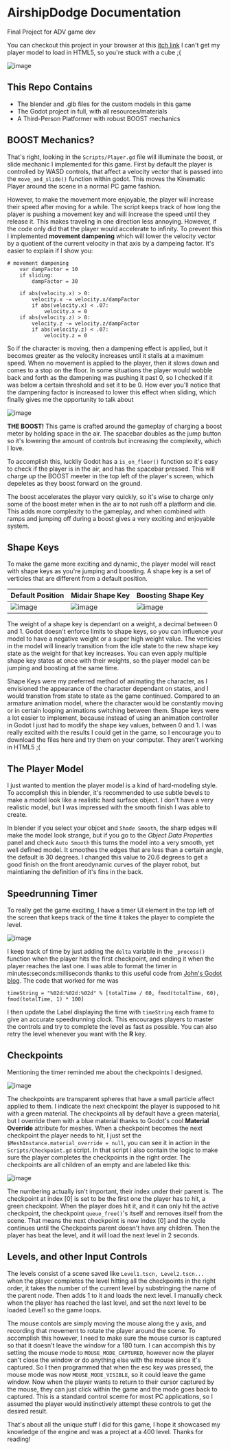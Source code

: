 # AirshipDodge Documentation
Final Project for ADV game dev

You can checkout this project in your browser at this [itch link](https://legoguy32109.itch.io/airship-dodge) I can't get my player model to load in HTML5, so you're stuck with a cube ;(

![image](https://user-images.githubusercontent.com/37216503/165421563-f633f2ee-de64-4123-bf41-fc2b5a7549b1.png)

## This Repo Contains
* The blender and .glb files for the custom models in this game
* The Godot project in full, with all resources/materials 
* A Third-Person Platformer with robust BOOST mechanics

## BOOST Mechanics?
That's right, looking in the `Scripts/Player.gd` file will illuminate the boost, or slide mechanic I implemented for this game. First by default the player is controlled by WASD controls, that affect a velocity vector that is passed into the `move_and_slide()` function within godot. This moves the Kinematic Player around the scene in a normal PC game fashion. 

However, to make the movement more enjoyable, the player will increase their speed after moving for a while. The script keeps track of how long the player is pushing a movement key and will increase the speed until they release it. This makes traveling in one direction less annoying. However, if the code only did that the player would accelerate to infinity. To prevent this I implemented **movement dampening** which will lower the velocity vector by a quotient of the current velocity in that axis by a dampeing factor. It's easier to explain if I show you:
```
# movement dampening
	var dampFactor = 10
	if sliding:
		dampFactor = 30
	
	if abs(velocity.x) > 0:
		velocity.x -= velocity.x/dampFactor
		if abs(velocity.x) < .07:
			velocity.x = 0
	if abs(velocity.z) > 0:
		velocity.z -= velocity.z/dampFactor
		if abs(velocity.z) < .07:
			velocity.z = 0
```
So if the character is moving, then a dampening effect is applied, but it becomes greater as the velocity increases until it stalls at a maximum speed. When no movement is applied to the player, then it slows down and comes to a stop on the floor. In some situations the player would wobble back and forth as the dampening was pushing it past 0, so I checked if it was below a certain threshold and set it to be 0. How ever you'll notice that the dampening factor is increased to lower this effect when sliding, which finally gives me the opportunity to talk about

![image](https://user-images.githubusercontent.com/37216503/165420719-c9b08f6c-cf96-4c86-9151-631f9181f27e.png)

**THE BOOST!**
This game is crafted around the gameplay of charging a boost meter by holding space in the air. The spacebar doubles as the jump button so it's lowering the amount of controls but increasing the complexity, which I love.

To accomplish this, luckliy Godot has a `is_on_floor()` function so it's easy to check if the player is in the air, and has the spacebar pressed. This will charge up the BOOST meeter in the top left of the player's screen, which depeletes as they boost forward on the ground.

The boost accelerates the player very quickly, so it's wise to charge only some of the boost meter when in the air to not rush off a platform and die. This adds more complexity to the gameplay, and when combined with ramps and jumping off during a boost gives a very exciting and enjoyable system.

## Shape Keys
To make the game more exciting and dynamic, the player model will react with shape keys as you're jumping and boosting. A shape key is a set of verticies that are different from a default position. 

| Default Position | Midair Shape Key | Boosting Shape Key |
|------------------|------------------|--------------------|
|![image](https://user-images.githubusercontent.com/37216503/165426243-2d3da5fa-80bf-4511-82a7-94a6106228f1.png)|![image](https://user-images.githubusercontent.com/37216503/165426261-5122f45f-c33e-4c12-9429-cdf8b6f9da4b.png)|![image](https://user-images.githubusercontent.com/37216503/165426287-c2e2f46b-64c3-4d1b-8dcc-46b48c827020.png)|

The weight of a shape key is dependant on a weight, a decimal between 0 and 1. Godot doesn't enforce limits to shape keys, so you can influence your model to have a negative weight or a super high weight value. The verticies in the model will linearly transition from the idle state to the new shape key state as the weight for that key increases. You can even apply multiple shape key states at once with their weights, so the player model can be jumping and boosting at the same time.

Shape Keys were my preferred method of animating the character, as I envisioned the appearance of the character dependant on states, and I would transtion from state to state as the game continued. Compared to an armature animation model, where the character would be constantly moving or in certain looping animations switching between them. Shape keys were a lot easier to implement, because instead of using an animation controller in Godot I just had to modify the shape key values, between 0 and 1. I was really excited with the results I could get in the game, so I encourage you to download the files here and try them on your computer. They aren't working in HTML5 ;(

## The Player Model
I just wanted to mention the player model is a kind of hard-modeling style. To accomplish this in blender, it's recommended to use subtle bevels to make a model look like a realistic hard surface object. I don't have a very realistic model, but I was impressed with the smooth finish I was able to create. 

In blender if you select your objcet and `Shade Smooth`, the sharp edges will make the model look strange, but if you go to the *Object Data Properties* panel and check `Auto Smooth` this turns the model into a very smooth, yet well defined model. It smoothes the edges that are less than a certain angle, the default is 30 degrees. I changed this value to 20.6 degrees to get a good finish on the front areodynamic curves of the player robot, but maintianing the definition of it's fins in the back.

## Speedrunning Timer
To really get the game exciting, I have a timer UI element in the top left of the screen that keeps track of the time it takes the player to complete the level. 

![image](https://user-images.githubusercontent.com/37216503/165428643-a7e59ce2-a252-48c4-9ef7-4d34dbd17bf3.png)

I keep track of time by just adding the `delta` variable in the `_process()` function when the player hits the first checkpoint, and ending it when the player reaches the last one. I was able to format the timer in minutes:seconds:milliseconds thanks to this useful code from [John's Godot blog](https://gamedevbeginner.com/how-to-make-a-timer-in-godot-count-up-down-in-minutes-seconds/#stopwatch). The code that worked for me was 

`timeString = "%02d:%02d:%02d" % [totalTime / 60, fmod(totalTime, 60), fmod(totalTime, 1) * 100]`

I then update the Label displaying the time with `timeString` each frame to give an accurate speedrunning clock. This encourages players to master the controls and try to complete the level as fast as possible. You can also retry the level whenever you want with the **R** key.

## Checkpoints
Mentioning the timer reminded me about the checkpoints I designed. 

![image](https://user-images.githubusercontent.com/37216503/165429340-987351fd-2114-4009-96be-29d1f4b51179.png)

The checkpoints are transparent spheres that have a small particle affect applied to them. I indicate the next checkpoint the player is supposed to hit with a green material. The checkpoints all by default have a green material, but I override them with a blue material thanks to Godot's cool **Material Override** attribute for meshes. When a checkpoint becomes the next checkpoint the player needs to hit, I just set the `$MeshInstance.material_override = null`, you can see it in action in the `Scripts/Checkpoint.gd` script. In that script I also contain the logic to make sure the player completes the checkpoints in the right order. The checkpoints are all children of an empty and are labeled like this:

![image](https://user-images.githubusercontent.com/37216503/165429796-481ccf6e-1936-4777-bcd6-db87f4de6c18.png)

The numbering actually isn't important, their index under their parent is. The checkpoint at index [0] is set to be the first one the player has to hit, a green checkpoint. When the player does hit it, and it can only hit the active checkpoint, the checkpoint `queue_free()`'s itself and removes itself from the scene. That means the next checkpoint is now index [0] and the cycle continues until the Checkpoints parent doesn't have any children. Then the player has beat the level, and it will load the next level in 2 seconds.

## Levels, and other Input Controls
The levels consist of a scene saved like `Level1.tscn, Level2.tscn... ` when the player completes the level hitting all the checkpoints in the right order, it takes the number of the current level by substringing the name of the parent node. Then adds 1 to it and loads the next level. I manually check when the player has reached the last level, and set the next level to be loaded Level1 so the game loops.

The mouse contols are simply moving the mouse along the y axis, and recording that movement to rotate the player around the scene. To accomplish this however, I need to make sure the mouse cursor is captured so that it doesn't leave the window for a 180 turn. I can accompish this by setting the mouse mode to `MOUSE_MODE_CAPTURED`, however now the player can't close the window or do anything else with the mouse since it's captured. So I then programmed that when the esc key was pressed, the mouse mode was now `MOUSE_MODE_VISIBLE`, so it could leave the game window. Now when the player wants to return to their cursor captured by the mouse, they can just click within the game and the mode goes back to captured. This is a standard control sceme for most PC applications, so I assumed the player would instinctively attempt these controls to get the desired result.

That's about all the unique stuff I did for this game, I hope it showcased my knowledge of the engine and was a project at a 400 level. Thanks for reading!
